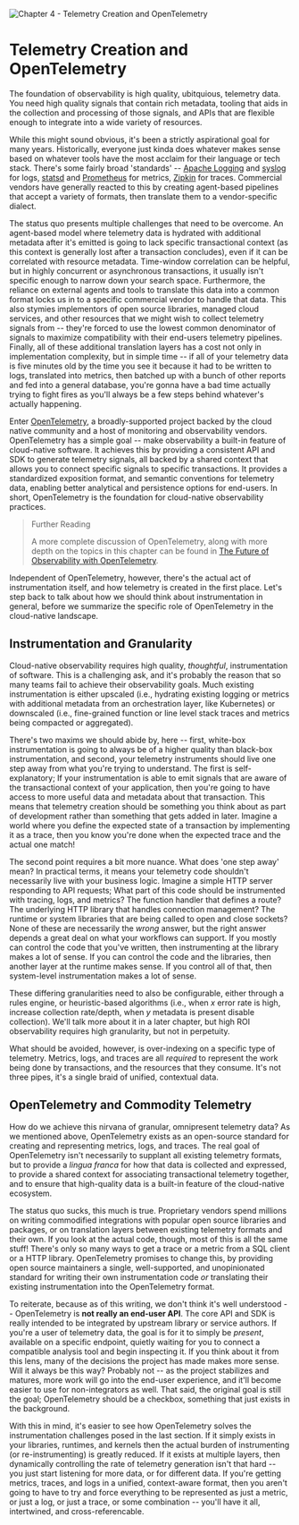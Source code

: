 ![Chapter 4 - Telemetry Creation and OpenTelemetry](./img/ch4_header.png)

# Telemetry Creation and OpenTelemetry

The foundation of observability is high quality, ubitquious, telemetry data. You
need high quality signals that contain rich metadata, tooling that aids in the
collection and processing of those signals, and APIs that are flexible enough to
integrate into a wide variety of resources.

While this might sound obvious, it's been a strictly aspirational goal for many
years. Historically, everyone just kinda does whatever makes sense based on
whatever tools have the most acclaim for their language or tech stack. There's
some fairly broad 'standards' -- [Apache
Logging](https://httpd.apache.org/docs/2.4/logs.html) and
[syslog](https://datatracker.ietf.org/doc/html/rfc5424) for logs,
[statsd](https://github.com/statsd/statsd/blob/master/docs/metric_types.md) and
[Prometheus](https://prometheus.io/docs/concepts/data_model/) for metrics,
[Zipkin](https://zipkin.io/pages/data_model.html) for traces. Commercial vendors
have generally reacted to this by creating agent-based pipelines that accept a
variety of formats, then translate them to a vendor-specific dialect.

The status quo presents multiple challenges that need to be overcome. An
agent-based model where telemetry data is hydrated with additional metadata
after it's emitted is going to lack specific transactional context (as this
context is generally lost after a transaction concludes), even if it can be
correlated with resource metadata. Time-window correlation can be helpful, but
in highly concurrent or asynchronous transactions, it usually isn't specific
enough to narrow down your search space. Furthermore, the reliance on external
agents and tools to translate this data into a common format locks us in to a
specific commercial vendor to handle that data. This also stymies implementors
of open source libraries, managed cloud services, and other resources that we
might wish to collect telemetry signals from -- they're forced to use the
lowest common denominator of signals to maximize compatibility with their
end-users telemetry pipelines. Finally, all of these additional translation
layers has a cost not only in implementation complexity, but in simple time --
if all of your telemetry data is five minutes old by the time you see it because
it had to be written to logs, translated into metrics, then batched up with a
bunch of other reports and fed into a general database, you're gonna have a bad
time actually trying to fight fires as you'll always be a few steps behind
whatever's actually happening.

Enter [OpenTelemetry](https://opentelemetry.io), a broadly-supported project
backed by the cloud native community and a host of monitoring and observability
vendors. OpenTelemetry has a simple goal -- make observability a built-in
feature of cloud-native software. It achieves this by providing a consistent API
and SDK to generate telemetry signals, all backed by a shared context that
allows you to connect specific signals to specific transactions. It provides a
standardized exposition format, and semantic conventions for telemetry data,
enabling better analytical and persistence options for end-users. In short,
OpenTelemetry is the foundation for cloud-native observability practices.

> Further Reading
>
> A more complete discussion of OpenTelemetry, along with more depth on the topics in
> this chapter can be found in [The Future of Observability with
> OpenTelemetry](https://www.oreilly.com/library/view/the-future-of/9781098118433/).

Independent of OpenTelemetry, however, there's the actual act of instrumentation
itself, and how telemetry is created in the first place. Let's step back to talk
about how we should think about instrumentation in general, before we summarize
the specific role of OpenTelemetry in the cloud-native landscape.

## Instrumentation and Granularity

Cloud-native observability requires high quality, _thoughtful_, instrumentation
of software. This is a challenging ask, and it's probably the reason that so
many teams fail to achieve their observability goals. Much existing
instrumentation is either upscaled (i.e., hydrating existing logging or
metrics with additional metadata from an orchestration layer, like Kubernetes)
or downscaled (i.e., fine-grained function or line level stack traces and
metrics being compacted or aggregated).

There's two maxims we should abide by, here -- first, white-box instrumentation
is going to always be of a higher quality than black-box instrumentation, and
second, your telemetry instruments should live one step away from what you're
trying to understand. The first is self-explanatory; If your instrumentation is
able to emit signals that are aware of the transactional context of your
application, then you're going to have access to more useful data and metadata
about that transaction. This means that telemetry creation should be something
you think about as part of development rather than something that gets added in
later. Imagine a world where you define the expected state of a transaction by
implementing it as a trace, then you know you're done when the expected trace
and the actual one match!

The second point requires a bit more nuance. What does 'one step away' mean? In
practical terms, it means your telemetry code shouldn't necessarily live with
your business logic. Imagine a simple HTTP server responding to API requests;
What part of this code should be instrumented with tracing, logs, and metrics?
The function handler that defines a route? The underlying HTTP library that
handles connection management? The runtime or system libraries that are being
called to open and close sockets? None of these are necessarily the _wrong_
answer, but the right answer depends a great deal on what your workflows can
support. If you mostly can control the code that you've written, then
instrumenting at the library makes a lot of sense. If you can control the code
and the libraries, then another layer at the runtime makes sense. If you control
all of that, then system-level instrumentation makes a lot of sense.

These differing granularities need to also be configurable, either through a
rules engine, or heuristic-based algorithms (i.e., when _x_ error rate is high,
increase collection rate/depth, when _y_ metadata is present disable
collection). We'll talk more about it in a later chapter, but high ROI
observability requires high granularity, but not in perpetuity.

What should be avoided, however, is over-indexing on a specific type of
telemetry. Metrics, logs, and traces are all _required_ to represent the work
being done by transactions, and the resources that they consume. It's not three
pipes, it's a single braid of unified, contextual data.

## OpenTelemetry and Commodity Telemetry

How do we achieve this nirvana of granular, omnipresent telemetry data? As we
mentioned above, OpenTelemetry exists as an open-source standard for creating
and representing metrics, logs, and traces. The real goal of OpenTelemetry isn't
necessarily to supplant all existing telemetry formats, but to provide a _lingua
franca_ for how that data is collected and expressed, to provide a shared
context for associating transactional telemetry together, and to ensure that
high-quality data is a built-in feature of the cloud-native ecosystem.

The status quo sucks, this much is true. Proprietary vendors spend millions on
writing commodified integrations with popular open source libraries and
packages, or on translation layers between existing telemetry formats and their
own. If you look at the actual code, though, most of this is all the same stuff!
There's only so many ways to get a trace or a metric from a SQL client or a HTTP
library. OpenTelemetry promises to change this, by providing open source
maintainers a single, well-supported, and unopinionated standard for writing
their own instrumentation code _or_ translating their existing instrumentation
into the OpenTelemetry format.

To reiterate, because as of this writing, we don't think it's well understood --
OpenTelemetry is **not really an end-user API**. The core API and SDK is really
intended to be integrated by upstream library or service authors. If you're a
user of telemetry data, the goal is for it to simply be _present_, available on
a specific endpoint, quietly waiting for you to connect a compatible analysis
tool and begin inspecting it. If you think about it from this lens, many of the
decisions the project has made makes more sense. Will it always be this way?
Probably not -- as the project stabilizes and matures, more work will go into
the end-user experience, and it'll become easier to use for non-integrators as
well. That said, the original goal is still the goal; OpenTelemetry should be a
checkbox, something that just exists in the background. 

With this in mind, it's easier to see how OpenTelemetry solves the
instrumentation challenges posed in the last section. If it simply exists in
your libraries, runtimes, and kernels then the actual burden of instrumenting
(or re-instrumenting) is greatly reduced. If it exists at multiple layers, then
dynamically controlling the rate of telemetry generation isn't that hard -- you
just start listening for more data, or for different data. If you're getting
metrics, traces, and logs in a unified, context-aware format, then you aren't
going to have to try and force everything to be represented as just a metric, or
just a log, or just a trace, or some combination -- you'll have it all,
intertwined, and cross-referencable. 